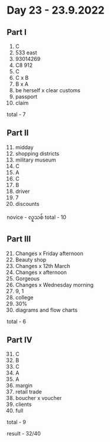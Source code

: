 # Day 23 - 23.9.2022

## Part I

1. C
2. 533 east
3. 93014269
4. C8 912
5. C
6. C x B
7. B x A
8. be herself x clear customs
9. passport
10. claim

total - 7

## Part II

11. midday
12. shopping districts
13. military museum
14. C
15. A
16. C
17. B
18. driver
19. 7
20. discounts

novice - လူသစ်
total - 10

## Part III

21. Changes x Friday afternoon
22. Beauty shop
23. Changes x 12th March
24. Changes x afternoon
25. Gorgeous 
26. Changes x Wednesday morning
27. 9, 1
28. college
29. 30%
30. diagrams and flow charts

total - 6

## Part IV

31. C
32. B 
33. C
34. A
35. A
36. margin
37. retail trade
38. boucher x voucher
39. clients
40. full

total - 9

result - 32/40